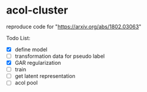 # acol-cluster
reproduce code for "https://arxiv.org/abs/1802.03063"



Todo List:

- [x] define model
- [ ] transformation data for pseudo label
- [x] GAR regularization
- [ ] train
- [ ] get latent representation
- [ ] acol pool